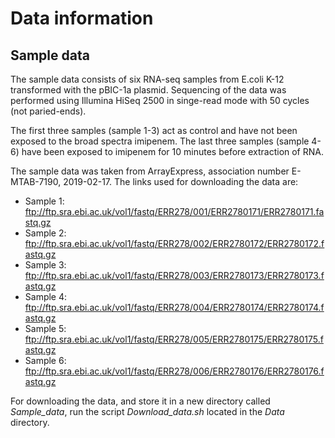 # Data information 

## Sample data 
The sample data consists of six RNA-seq samples from E.coli K-12 transformed with the pBIC-1a plasmid. Sequencing of the data was performed using Illumina HiSeq 2500 in singe-read mode with 50 cycles (not paried-ends). 

The first three samples (sample 1-3) act as control and have not been exposed to the broad spectra imipenem. The last three samples (sample 4-6) have been exposed to imipenem for 10 minutes before extraction of RNA. 

The sample data was taken from ArrayExpress, association number E-MTAB-7190, 2019-02-17. The links used for downloading the data are:

* Sample 1: ftp://ftp.sra.ebi.ac.uk/vol1/fastq/ERR278/001/ERR2780171/ERR2780171.fastq.gz
* Sample 2: ftp://ftp.sra.ebi.ac.uk/vol1/fastq/ERR278/002/ERR2780172/ERR2780172.fastq.gz
* Sample 3: ftp://ftp.sra.ebi.ac.uk/vol1/fastq/ERR278/003/ERR2780173/ERR2780173.fastq.gz
* Sample 4: ftp://ftp.sra.ebi.ac.uk/vol1/fastq/ERR278/004/ERR2780174/ERR2780174.fastq.gz
* Sample 5: ftp://ftp.sra.ebi.ac.uk/vol1/fastq/ERR278/005/ERR2780175/ERR2780175.fastq.gz
* Sample 6: ftp://ftp.sra.ebi.ac.uk/vol1/fastq/ERR278/006/ERR2780176/ERR2780176.fastq.gz

For downloading the data, and store it in a new directory called *Sample_data*, run the script *Download_data.sh* located in the *Data* directory. 

